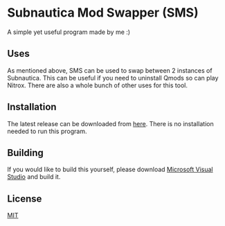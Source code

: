 # Subnautica Mod Swapper (SMS)

A simple yet useful program made by me :)

## Uses

As mentioned above, SMS can be used to swap between 2 instances of Subnautica. This can be useful if you need to uninstall Qmods so can play Nitrox. There are also a whole bunch of other uses for this tool.

## Installation
The latest release can be downloaded from [here](https://github.com/Broken-OS/Subnautica-Mod-Swapper/releases). There is no installation needed to run this program.

## Building 
If you would like to build this yourself, please download [Microsoft Visual Studio](https://visualstudio.microsoft.com/) and build it.
## License
[MIT](https://choosealicense.com/licenses/mit/)
